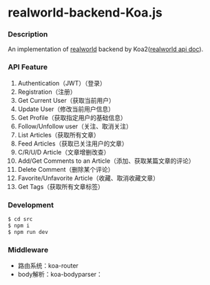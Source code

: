 # realworld-backend-Koa.js

### Description

An implementation of [realworld](https://github.com/gothinkster/realworld) backend by Koa2([realworld api doc](https://realworld-docs.netlify.app/docs/specs/backend-specs/endpoints)).

### API Feature
1. Authentication（JWT）（登录）
2. Registration（注册）
3. Get Current User（获取当前用户）
4. Update User（修改当前用户信息）
5. Get Profile（获取指定用户的基础信息）
6. Follow/Unfollow user（关注、取消关注）
7. List Articles（获取所有文章）
8. Feed Articles（获取已关注用户的文章）
9. C/R/U/D Article（文章增删改查）
10. Add/Get Comments to an Article（添加、获取某篇文章的评论）
11. Delete Comment（删除某个评论）
12. Favorite/Unfavorite Article（收藏、取消收藏文章）
13. Get Tags（获取所有文章标签）

### Development

```bash
$ cd src
$ npm i
$ npm run dev
```

### Middleware

- 路由系统：koa-router
- body解析：koa-bodyparser： 
